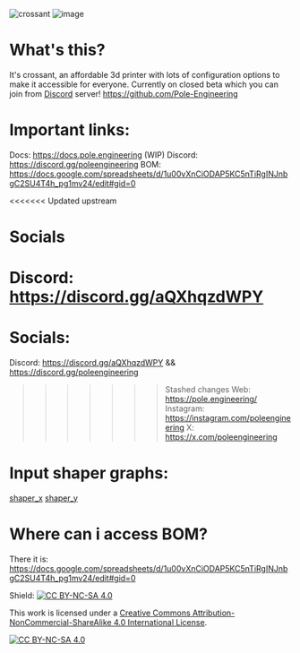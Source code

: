 ![crossant](https://media.discordapp.net/attachments/1100473305812705300/1193606787958571058/sidepackgantrybelted.PNG)
![image](https://github.com/Pole-Engineering/Crossant-235/assets/53056781/4c8d9231-499e-4f6d-8cd6-3dce51f5f870)

# What's this?
It's crossant, an affordable 3d printer with lots of configuration options to make it accessible for everyone. Currently on closed beta which you can join from [Discord](https://discord.gg/poleengineering) server!
https://github.com/Pole-Engineering
# Important links:
Docs: https://docs.pole.engineering (WIP)
Discord: https://discord.gg/poleengineering
BOM: https://docs.google.com/spreadsheets/d/1u00vXnCiODAP5KC5nTiRgINJnbgC2SU4T4h_pg1mv24/edit#gid=0

<<<<<<< Updated upstream
# Socials
Discord: https://discord.gg/aQXhqzdWPY
=======
# Socials:
Discord: https://discord.gg/aQXhqzdWPY && https://discord.gg/poleengineering
>>>>>>> Stashed changes
Web: https://pole.engineering/
Instagram: https://instagram.com/poleengineering
X: https://x.com/poleengineering

# Input shaper graphs:

[shaper_x](./assets/shaper_calibrate_x-dr_0.png)
[shaper_y](./assets/shaper_calibrate_y-dr_0.png)

# Where can i access BOM?
There it is: https://docs.google.com/spreadsheets/d/1u00vXnCiODAP5KC5nTiRgINJnbgC2SU4T4h_pg1mv24/edit#gid=0


Shield: [![CC BY-NC-SA 4.0][cc-by-nc-sa-shield]][cc-by-nc-sa]

This work is licensed under a
[Creative Commons Attribution-NonCommercial-ShareAlike 4.0 International License][cc-by-nc-sa].

[![CC BY-NC-SA 4.0][cc-by-nc-sa-image]][cc-by-nc-sa]

[cc-by-nc-sa]: http://creativecommons.org/licenses/by-nc-sa/4.0/
[cc-by-nc-sa-image]: https://licensebuttons.net/l/by-nc-sa/4.0/88x31.png
[cc-by-nc-sa-shield]: https://img.shields.io/badge/License-CC%20BY--NC--SA%204.0-lightgrey.svg
